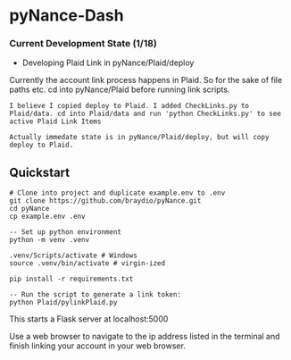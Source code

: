 # pyNance-Dash

### Current Development State (1/18) 
- Developing Plaid Link in pyNance/Plaid/deploy

Currently the account link process happens in Plaid. So for the sake of file paths etc. cd into pyNance/Plaid before running link scripts.

    I believe I copied deploy to Plaid. I added CheckLinks.py to Plaid/data. cd into Plaid/data and run 'python CheckLinks.py' to see active Plaid Link Items

    Actually immedate state is in pyNance/Plaid/deploy, but will copy deploy to Plaid.

## Quickstart

```
# Clone into project and duplicate example.env to .env
git clone https://github.com/braydio/pyNance.git
cd pyNance
cp example.env .env

-- Set up python environment
python -m venv .venv

.venv/Scripts/activate # Windows
source .venv/bin/activate # virgin-ized

pip install -r requirements.txt

-- Run the script to generate a link token:
python Plaid/pylinkPlaid.py
```

This starts a Flask server at localhost:5000

Use a web browser to navigate to the ip address listed in the terminal and finish linking your account in your web browser.

